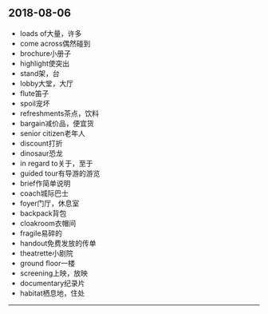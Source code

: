 2018-08-06
---
- loads of大量，许多
- come across偶然碰到
- brochure小册子
- highlight使突出
- stand架，台
- lobby大堂，大厅
- flute笛子
- spoil宠坏
- refreshments茶点，饮料
- bargain减价品，便宜货
- senior citizen老年人
- discount打折
- dinosaur恐龙
- in regard to关于，至于
- guided tour有导游的游览
- brief作简单说明
- coach城际巴士
- foyer门厅，休息室
- backpack背包
- cloakroom衣帽间
- fragile易碎的
- handout免费发放的传单
- theatrette小剧院
- ground floor一楼
- screening上映，放映
- documentary纪录片
- habitat栖息地，住处
---
